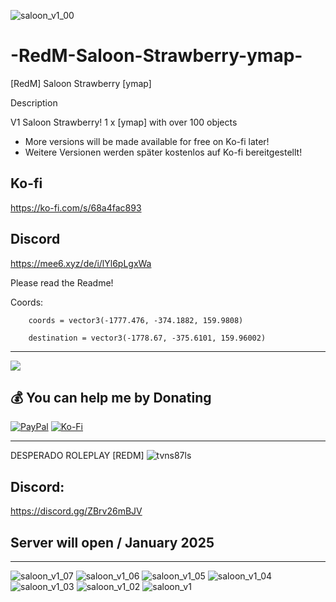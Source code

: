![saloon_v1_00](https://github.com/user-attachments/assets/343fa3b7-69f5-43af-8467-511f064e4ed6)


# -RedM-Saloon-Strawberry-ymap-
[RedM] Saloon Strawberry [ymap] 

Description

V1 Saloon Strawberry!
1 x [ymap] with over 100 objects

- More versions will be made available for free on Ko-fi later!
- Weitere Versionen werden später kostenlos auf Ko-fi bereitgestellt!

## Ko-fi
https://ko-fi.com/s/68a4fac893

## Discord
https://mee6.xyz/de/i/lYl6pLgxWa 

Please read the Readme!

Coords:

        coords = vector3(-1777.476, -374.1882, 159.9808)
        
        destination = vector3(-1778.67, -375.6101, 159.96002)
---
[![](https://visitcount.itsvg.in/api?id=dixieland-gaming&icon=2&color=4)](https://visitcount.itsvg.in)

  ## 💰 You can help me by Donating
  [![PayPal](https://img.shields.io/badge/PayPal-00457C?style=for-the-badge&logo=paypal&logoColor=white)](https://paypal.me/partumdesign) [![Ko-Fi](https://img.shields.io/badge/Ko--fi-F16061?style=for-the-badge&logo=ko-fi&logoColor=white)](https://ko-fi.com/daryl_dixon) 

---
DESPERADO ROLEPLAY [REDM]
![tvns87ls](https://github.com/user-attachments/assets/c3276d4a-7460-46c4-983b-45ec575fb58d)
##  Discord: 
https://discord.gg/ZBrv26mBJV
##  Server will open / January 2025
---
![saloon_v1_07](https://github.com/user-attachments/assets/8d78ce38-aa54-4eea-bc27-f694b3c78b3a)
![saloon_v1_06](https://github.com/user-attachments/assets/439ddf4e-899c-4bb4-89af-af0f393a9eec)
![saloon_v1_05](https://github.com/user-attachments/assets/7741a078-950e-452d-a6c5-7a0d2a979161)
![saloon_v1_04](https://github.com/user-attachments/assets/ca8eba82-0a53-4c0f-8333-3cc152695d96)
![saloon_v1_03](https://github.com/user-attachments/assets/692d6b22-c7d2-47c5-a8d7-03150952711d)
![saloon_v1_02](https://github.com/user-attachments/assets/905761b2-8de2-45f4-84bc-e268ae84b982)
![saloon_v1](https://github.com/user-attachments/assets/738b3a7f-8b79-44ac-b264-e9fffa1ce99e)
